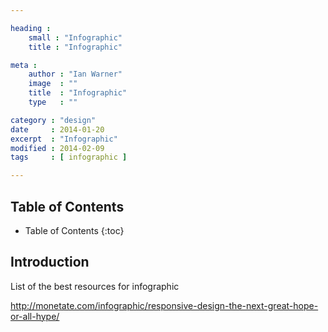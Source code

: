 ```yaml
---

heading :
    small : "Infographic"
    title : "Infographic"

meta :
    author : "Ian Warner"
    image  : ""
    title  : "Infographic"
    type   : ""

category : "design"
date     : 2014-01-20
excerpt  : "Infographic"
modified : 2014-02-09
tags     : [ infographic ]

---
```


## Table of Contents
* Table of Contents
{:toc}

## Introduction
List of the best resources for infographic

http://monetate.com/infographic/responsive-design-the-next-great-hope-or-all-hype/